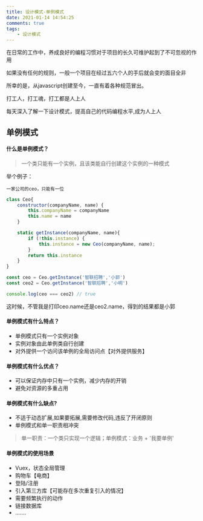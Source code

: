 ```yaml
---
title: 设计模式-单例模式
date: 2021-01-14 14:54:25
comments: true
tags:
	- 设计模式
---
```


在日常的工作中，养成良好的编程习惯对于项目的长久可维护起到了不可忽视的作用

如果没有任何的规则，一般一个项目在经过五六个人的手后就会变的面目全非

所幸的是，从javascript创建至今，一直有着各种规范冒出。

打工人，打工魂，打工都是人上人

每天深入了解一下设计模式，提高自己的代码编程水平,成为人上人


<!-- more -->


## 单例模式


#### 什么是单例模式？

> 一个类只能有一个实例，且该类能自行创建这个实例的一种模式


举个例子：

    一家公司的ceo，只能有一位

``` javascript
class Ceo{
    constructor(companyName, name) {
        this.companyName = companyName
        this.name = name
    }

    static getInstance(companyName, name){
        if (!this.instance) {
            this.instance = new Ceo(companyName, name);
        }
        return this.instance
    }
}

const ceo = Ceo.getInstance('智联招聘','小郭')
const ceo2 = Ceo.getInstance('智联招聘','小明')

console.log(ceo === ceo2) // true
```

这时候，不管我是打印ceo.name还是ceo2.name，得到的结果都是小郭

#### 单例模式有什么特点？

- 单例模式只有一个实例对象
- 实例对象由此单例类自行创建
- 对外提供一个访问该单例的全局访问点【对外提供服务】



#### 单例模式有什么优点？

- 可以保证内存中只有一个实例，减少内存的开销
- 避免对资源的多重占用


#### 单例模式有什么缺点?

- 不适于动态扩展,如果要拓展,需要修改代码,违反了开闭原则
- 单例模式和单一职责相冲突
> 单一职责：一个类只实现一个逻辑；单例模式：业务 + '我要单例'


#### 单例模式的使用场景

- Vuex，状态全局管理
- 购物车【电商】
- 登陆/注册
- 引入第三方库【可能存在多次重复引入的情况】
- 需要频繁执行的动作
- 链接数据库
- .......




